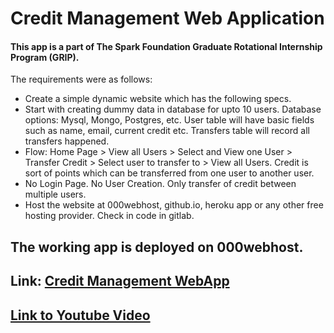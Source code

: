 # Credit Management Web Application
#### This app is a part of The Spark Foundation Graduate Rotational Internship Program (GRIP).

The requirements were as follows: 
- Create a simple dynamic website which has the following specs. 
- Start with creating dummy data in database for upto 10 users. Database options: Mysql, Mongo, Postgres, etc. User table will have basic fields such as name, email, current credit etc. Transfers table will record all transfers happened. 
- Flow: Home Page > View all Users > Select and View one User > Transfer Credit > Select user to transfer to > View all Users. Credit is sort of points which can be transferred from one user to another user.
- No Login Page. No User Creation. Only transfer of credit between multiple users. 
- Host the website at 000webhost, github.io, heroku app or any other free hosting provider. Check in code in gitlab.

## The working app is deployed on 000webhost.
## Link: [Credit Management WebApp](https://credit-management-webapp.000webhostapp.com/)
## [Link to Youtube Video](https://youtu.be/uFo1rMeSKmI)
